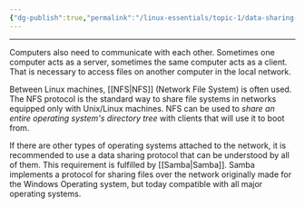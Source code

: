 ```yaml
---
{"dg-publish":true,"permalink":"/linux-essentials/topic-1/data-sharing-need-more-info/"}
---
```


---
Computers also need to communicate with each other. Sometimes one computer acts as a server, sometimes the same computer acts as a client. That is necessary to access files on another computer in the local network.

Between Linux machines, [[NFS\|NFS]] (Network File System) is often used. The NFS protocol is the standard way to share file systems in networks equipped only with Unix/Linux machines.
NFS can be used to _share an entire operating system's directory tree_ with clients that will use it to boot from.

If there are other types of operating systems attached to the network, it is recommended to use a data sharing protocol that can be understood by all of them. This requirement is fulfilled by [[Samba\|Samba]]. Samba implements a protocol for sharing files over the network originally made for the Windows Operating system, but today compatible with all major operating systems.